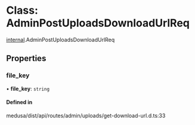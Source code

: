# Class: AdminPostUploadsDownloadUrlReq

[internal](../modules/internal-26.md).AdminPostUploadsDownloadUrlReq

## Properties

### file\_key

• **file\_key**: `string`

#### Defined in

medusa/dist/api/routes/admin/uploads/get-download-url.d.ts:33
